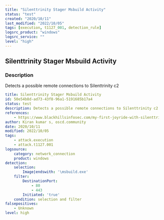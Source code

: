 ```yaml
---
title: "Silenttrinity Stager Msbuild Activity"
status: "test"
created: "2020/10/11"
last_modified: "2022/10/05"
tags: [execution, t1127_001, detection_rule]
logsrc_product: "windows"
logsrc_service: ""
level: "high"
---
```


## Silenttrinity Stager Msbuild Activity

### Description

Detects a possible remote connections to Silenttrinity c2

```yml
title: Silenttrinity Stager Msbuild Activity
id: 50e54b8d-ad73-43f8-96a1-5191685b17a4
status: test
description: Detects a possible remote connections to Silenttrinity c2
references:
    - https://www.blackhillsinfosec.com/my-first-joyride-with-silenttrinity/
author: Kiran kumar s, oscd.community
date: 2020/10/11
modified: 2022/10/05
tags:
    - attack.execution
    - attack.t1127.001
logsource:
    category: network_connection
    product: windows
detection:
    selection:
        Image|endswith: '\msbuild.exe'
    filter:
        DestinationPort:
            - 80
            - 443
        Initiated: 'true'
    condition: selection and filter
falsepositives:
    - Unknown
level: high

```
